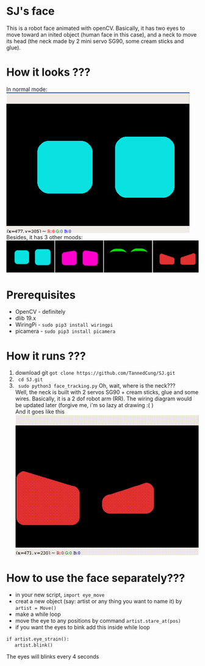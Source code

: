 # SJ's face
This is a robot face animated with openCV. Basically, it has two eyes to move toward an inited object (human face in this case), and a neck to move its head (the neck made by 2 mini servo SG90, some cream sticks and glue).
# How it looks ???
In normal mode:   
![](data/examples/normal.png)  
Besides, it has 3 other moods:  
![](data/examples/moods.jpg)  

# Prerequisites
- OpenCV - definitely
- dlib 19.x
- WiringPi - ```sudo pip3 install wiringpi```
- picamera - ```sudo pip3 install picamera```
# How it runs ???
1. download git ```got clone https://github.com/TannedCung/SJ.git```
2. ``` cd SJ.git```
3. ``` sudo python3 face_tracking.py```
Oh, wait, where is the neck???  
Well, the neck is built with 2 servos SG90 + cream sticks, glue and some wires. Basically, it is a 2 dof robot arm (RR). The wiring diagram would be updated later (forgive me, i'm so lazy at drawing :( )  
And it goes like this  
![](data/examples/move_1.gif)

# How to use the face separately???
- in your new script, ```import eye_move  ```
- creat a new object (say: artist or any thing you want to name it) by ``` artist = Move() ```
- make a while loop
- move the eye to any positions by command ```artist.stare_at(pos)```
- if you want the eyes to bink add this inside while loop  
``` 
if artist.eye_strain():  
   artist.blink()
```
The eyes will blinks every 4 seconds
